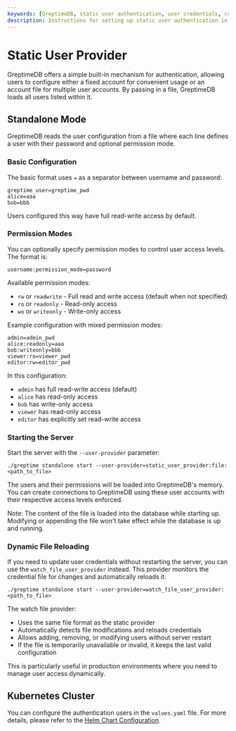 ```yaml
---
keywords: [GreptimeDB, static user authentication, user credentials, configuration file, database authentication]
description: Instructions for setting up static user authentication in GreptimeDB using a configuration file with user credentials.
---
```


# Static User Provider

GreptimeDB offers a simple built-in mechanism for authentication, allowing users to configure either a fixed account for convenient usage or an account file for multiple user accounts. By passing in a file, GreptimeDB loads all users listed within it.

## Standalone Mode

GreptimeDB reads the user configuration from a file where each line defines a user with their password and optional permission mode.

### Basic Configuration

The basic format uses `=` as a separator between username and password:

```
greptime_user=greptime_pwd
alice=aaa
bob=bbb
```

Users configured this way have full read-write access by default.

### Permission Modes

You can optionally specify permission modes to control user access levels. The format is:

```
username:permission_mode=password
```

Available permission modes:
- `rw` or `readwrite` - Full read and write access (default when not specified)
- `ro` or `readonly` - Read-only access
- `wo` or `writeonly` - Write-only access

Example configuration with mixed permission modes:

```
admin=admin_pwd
alice:readonly=aaa
bob:writeonly=bbb
viewer:ro=viewer_pwd
editor:rw=editor_pwd
```

In this configuration:
- `admin` has full read-write access (default)
- `alice` has read-only access
- `bob` has write-only access
- `viewer` has read-only access
- `editor` has explicitly set read-write access

### Starting the Server

Start the server with the `--user-provider` parameter:

```shell
./greptime standalone start --user-provider=static_user_provider:file:<path_to_file>
```

The users and their permissions will be loaded into GreptimeDB's memory. You can create connections to GreptimeDB using these user accounts with their respective access levels enforced.

Note: The content of the file is loaded into the database while starting up. Modifying or appending the file won't take effect while the database is up and running.

### Dynamic File Reloading

If you need to update user credentials without restarting the server, you can use the `watch_file_user_provider` instead. This provider monitors the credential file for changes and automatically reloads it:

```shell
./greptime standalone start --user-provider=watch_file_user_provider:<path_to_file>
```

The watch file provider:
- Uses the same file format as the static provider
- Automatically detects file modifications and reloads credentials
- Allows adding, removing, or modifying users without server restart
- If the file is temporarily unavailable or invalid, it keeps the last valid configuration

This is particularly useful in production environments where you need to manage user access dynamically.

## Kubernetes Cluster

You can configure the authentication users in the `values.yaml` file.
For more details, please refer to the [Helm Chart Configuration](/user-guide/deployments-administration/deploy-on-kubernetes/common-helm-chart-configurations.md#authentication-configuration).

